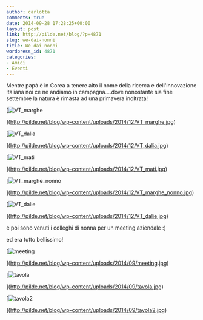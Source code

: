 ```yaml
---
author: carlotta
comments: true
date: 2014-09-28 17:28:25+00:00
layout: post
link: http://pilde.net/blog/?p=4871
slug: we-dai-nonni
title: We dai nonni
wordpress_id: 4871
categories:
- Amici
- Eventi
---
```


Mentre papà è in Corea a tenere alto il nome della ricerca e dell'innovazione italiana noi ce ne andiamo in campagna....dove nonostante sia fine settembre la natura è rimasta ad una primavera inoltrata!

[![VT_marghe](http://pilde.net/blog/wp-content/uploads/2014/12/VT_marghe.jpg)


](http://pilde.net/blog/wp-content/uploads/2014/12/VT_marghe.jpg)


 [![VT_dalia](http://pilde.net/blog/wp-content/uploads/2014/12/VT_dalia.jpg)


](http://pilde.net/blog/wp-content/uploads/2014/12/VT_dalia.jpg)


 [![VT_mati](http://pilde.net/blog/wp-content/uploads/2014/12/VT_mati.jpg)


](http://pilde.net/blog/wp-content/uploads/2014/12/VT_mati.jpg)


 [![VT_marghe_nonno](http://pilde.net/blog/wp-content/uploads/2014/12/VT_marghe_nonno.jpg)


](http://pilde.net/blog/wp-content/uploads/2014/12/VT_marghe_nonno.jpg)


 [![VT_dalie](http://pilde.net/blog/wp-content/uploads/2014/12/VT_dalie.jpg)


](http://pilde.net/blog/wp-content/uploads/2014/12/VT_dalie.jpg)


e poi sono venuti i colleghi di nonna per un meeting aziendale :)




ed era tutto bellissimo!

[![meeting](http://pilde.net/blog/wp-content/uploads/2014/09/meeting.jpg)


](http://pilde.net/blog/wp-content/uploads/2014/09/meeting.jpg)


 [![tavola](http://pilde.net/blog/wp-content/uploads/2014/09/tavola.jpg)


](http://pilde.net/blog/wp-content/uploads/2014/09/tavola.jpg)


[![tavola2](http://pilde.net/blog/wp-content/uploads/2014/09/tavola2.jpg)


](http://pilde.net/blog/wp-content/uploads/2014/09/tavola2.jpg)



